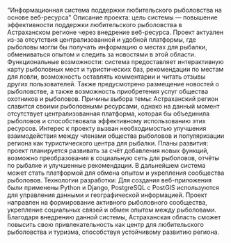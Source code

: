 "Информационная система поддержки любительского рыболовства на основе веб-ресурса"
Описание проекта: цель системы — повышение эффективности поддержки любительского рыболовства в Астраханском регионе через внедрение веб-ресурса. Проект актуален из-за отсутствия централизованной и удобной платформы, где рыболовы могли бы получать информацию о местах для рыбалки, обмениваться опытом и следить за новостями в этой области.
Функциональные возможности: система предоставляет интерактивную карту рыболовных мест и туристических баз, рекомендации по местам для ловли, возможность оставлять комментарии и читать отзывы других пользователей. Также предусмотрено размещение новостей о рыболовстве, а также возможность приобретения услуг общества охотников и рыболовов.
Причины выбора темы: Астраханский регион славится своими рыболовными ресурсами, однако на данный момент отсутствует централизованная платформа, которая бы объединила рыболовов и способствовала эффективному использованию этих ресурсов. Интерес к проекту вызван необходимостью улучшения взаимодействия между членами общества рыболовов и популяризации региона как туристического центра для рыбалки.
Планы развития: проект планируется развивать за счёт добавления новых функций, возможно преобразования в социальную сеть для рыболовов, отчёты по рыбалке и улучшенные рекомендации. В дальнейшем система может стать платформой для обмена опытом и укрепления сообщества рыболовов.
Технологии разработки: Для создания веб-приложения были применены Python и Django, PostgreSQL с PostGIS используются для управления данными и географической информацией.
Проект направлен на формирование активного рыболовного сообщества, укрепление социальных связей и обмен опытом между рыболовами. Благодаря внедрению данной системы, Астраханская область сможет повысить свою привлекательность как центр для любительского рыболовства и туризма, способствуя устойчивому развитию региона.

